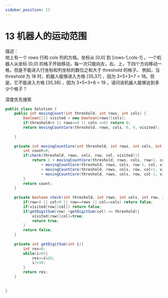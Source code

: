 ```yaml
---
sidebar_position: 13
---
```


# 13 机器人的运动范围

描述：  
地上有一个 rows 行和 cols 列的方格。坐标从 [0,0] 到 [rows-1,cols-1] 。一个机器人从坐标 [0,0] 的格子开始移动，每一次只能向左，右，上，下四个方向移动一格，但是不能进入行坐标和列坐标的数位之和大于 threshold 的格子。 例如，当 threshold 为 18 时，机器人能够进入方格   [35,37] ，因为 3+5+3+7 = 18。但是，它不能进入方格 [35,38] ，因为 3+5+3+8 = 19 。请问该机器人能够达到多少个格子？

深度优先搜索

```java
public class Solution {
    public int movingCount(int threshold, int rows, int cols) {
        boolean[][] visited = new boolean[rows][cols];
        if(threshold<0 || rows<=0 || cols <=0) return 0;
        return movingCountCore(threshold, rows, cols, 0, 0, visited);
        
    }
    
    private int movingCountCore(int threshold, int rows, int cols, int row, int col, boolean[][] visited){
        int count=0;
        if(check(threshold, rows, cols, row, col, visited)){
            return 1 + movingCountCore(threshold, rows, cols, row+1, col, visited)
                + movingCountCore(threshold, rows, cols, row-1, col, visited)
                + movingCountCore(threshold, rows, cols, row, col+1, visited)
                + movingCountCore(threshold, rows, cols, row, col-1, visited);
        }
        return count;
    }
    
    private boolean check(int threshold, int rows, int cols, int row, int col, boolean[][] visited){
        if(row<0 || col<0 || row==rows || col==cols) return false;
        if(visited[row][col]) return false;
        if(getDigitSum(row) +getDigitSum(col) <= threshold){
            visited[row][col]=true;
            return true;
        } 
        return false;
    }
    
    private int getDigitSum(int i){
        int res=0;
        while(i>0){
            res+=i%10;
            i/=10;
        }
        return res;
    }
    
    
}
```
